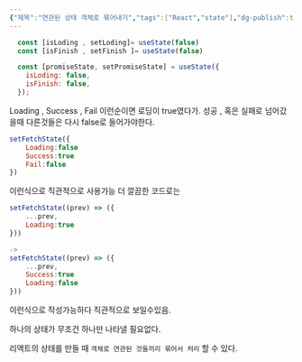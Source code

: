 ```yaml
---
{"제목":"연관된 상태 객체로 묶어내기","tags":["React","state"],"dg-publish":true,"permalink":"/v2/Studynotes/React/연관된 상태 객체로 묶어내기/","dgPassFrontmatter":true}
---
```




```jsx
  const [isLoding , setLoding]= useState(false)  
  const [isFinish , setFinish ]= useState(false)
```


```jsx
  const [promiseState, setPromiseState] = useState({
    isLoding: false,
    isFinish: false,
  });
```

Loading  , Success , Fail 이런순이면 로딩이 true였다가. 성공 , 혹은 실패로 넘어갔을때 다른것들은 다시 false로 들어가야한다.

```jsx
setFetchState({
	Loading:false
	Success:true
	Fail:false
})
```

이런식으로 직관적으로 사용가능 더 깔끔한 코드로는

```jsx
setFetchState((prev) => ({
	...prev,
	Loading:true
}))

-> 
setFetchState((prev) => ({
	...prev,
	Success:true
	Loading:false
}))
```

이런식으로 작성가능하다 직관적으로 보일수있음.

하나의 상태가 무조건 하나만 나타낼 필요없다.

리액트의 상태를 만들 때 `객체로 연관된 것들끼리 묶어서 처리` 할 수 있다.
